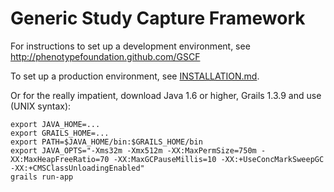 Generic Study Capture Framework
====

For instructions to set up a development environment, see http://phenotypefoundation.github.com/GSCF

To set up a production environment, see [INSTALLATION.md](INSTALLATION.md).

Or for the really impatient, download Java 1.6 or higher, Grails 1.3.9 and use (UNIX syntax):
```
export JAVA_HOME=...
export GRAILS_HOME=...
export PATH=$JAVA_HOME/bin:$GRAILS_HOME/bin
export JAVA_OPTS="-Xms32m -Xmx512m -XX:MaxPermSize=750m -XX:MaxHeapFreeRatio=70 -XX:MaxGCPauseMillis=10 -XX:+UseConcMarkSweepGC -XX:+CMSClassUnloadingEnabled"
grails run-app
```